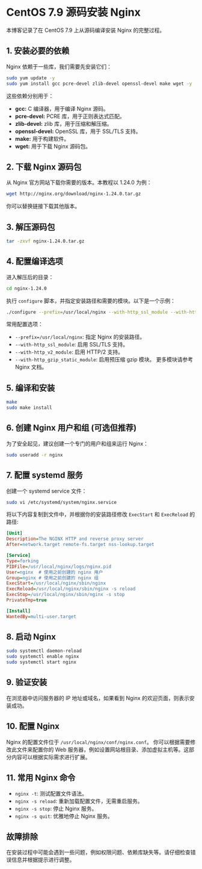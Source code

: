 # CentOS 7.9 源码安装 Nginx

本博客记录了在 CentOS 7.9 上从源码编译安装 Nginx 的完整过程。

## 1. 安装必要的依赖

Nginx 依赖于一些库，我们需要先安装它们：

```bash
sudo yum update -y
sudo yum install gcc pcre-devel zlib-devel openssl-devel make wget -y
```

这些依赖分别用于：

* **gcc:** C 编译器，用于编译 Nginx 源码。
* **pcre-devel:** PCRE 库，用于正则表达式匹配。
* **zlib-devel:** zlib 库，用于压缩和解压缩。
* **openssl-devel:** OpenSSL 库，用于 SSL/TLS 支持。
* **make:** 用于构建软件。
* **wget:** 用于下载 Nginx 源码包。

## 2. 下载 Nginx 源码包

从 Nginx 官方网站下载你需要的版本。本教程以 1.24.0 为例：

```bash
wget http://nginx.org/download/nginx-1.24.0.tar.gz
```

你可以替换链接下载其他版本。

## 3. 解压源码包

```bash
tar -zxvf nginx-1.24.0.tar.gz
```

## 4. 配置编译选项

进入解压后的目录：

```bash
cd nginx-1.24.0
```

执行 `configure` 脚本，并指定安装路径和需要的模块。以下是一个示例：

```bash
./configure --prefix=/usr/local/nginx --with-http_ssl_module --with-http_v2_module --with-http_gzip_static_module
```

常用配置选项：

* `--prefix=/usr/local/nginx`: 指定 Nginx 的安装路径。
* `--with-http_ssl_module`: 启用 SSL/TLS 支持。
* `--with-http_v2_module`: 启用 HTTP/2 支持。
* `--with-http_gzip_static_module`: 启用预压缩 gzip 模块。  更多模块请参考 Nginx 文档。

## 5. 编译和安装

```bash
make
sudo make install
```

## 6. 创建 Nginx 用户和组 (可选但推荐)

为了安全起见，建议创建一个专门的用户和组来运行 Nginx：

```bash
sudo useradd -r nginx
```

## 7. 配置 systemd 服务

创建一个 systemd service 文件：

```bash
sudo vi /etc/systemd/system/nginx.service
```

将以下内容复制到文件中，并根据你的安装路径修改 `ExecStart` 和 `ExecReload` 的路径:

```ini
[Unit]
Description=The NGINX HTTP and reverse proxy server
After=network.target remote-fs.target nss-lookup.target

[Service]
Type=forking
PIDFile=/usr/local/nginx/logs/nginx.pid
User=nginx  # 使用之前创建的 nginx 用户
Group=nginx # 使用之前创建的 nginx 组
ExecStart=/usr/local/nginx/sbin/nginx
ExecReload=/usr/local/nginx/sbin/nginx -s reload
ExecStop=/usr/local/nginx/sbin/nginx -s stop
PrivateTmp=true

[Install]
WantedBy=multi-user.target
```

## 8. 启动 Nginx

```bash
sudo systemctl daemon-reload
sudo systemctl enable nginx
sudo systemctl start nginx
```

## 9. 验证安装

在浏览器中访问服务器的 IP 地址或域名，如果看到 Nginx 的欢迎页面，则表示安装成功。

## 10. 配置 Nginx

Nginx 的配置文件位于 `/usr/local/nginx/conf/nginx.conf`。 你可以根据需要修改此文件来配置你的 Web 服务器，例如设置网站根目录、添加虚拟主机等。这部分内容可以根据实际需求进行扩展。

## 11. 常用 Nginx 命令

* `nginx -t`: 测试配置文件语法。
* `nginx -s reload`: 重新加载配置文件，无需重启服务。
* `nginx -s stop`: 停止 Nginx 服务。
* `nginx -s quit`: 优雅地停止 Nginx 服务。

## 故障排除

在安装过程中可能会遇到一些问题，例如权限问题、依赖库缺失等。请仔细检查错误信息并根据提示进行调整。
